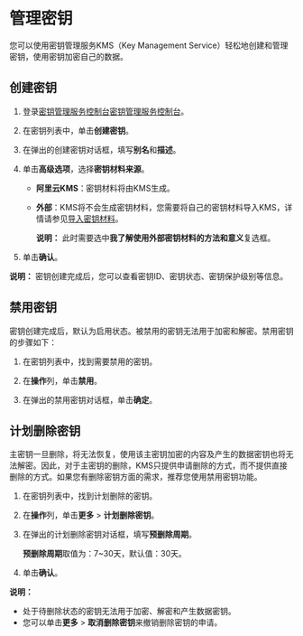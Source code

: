 # 管理密钥

您可以使用密钥管理服务KMS（Key Management Service）轻松地创建和管理密钥，使用密钥加密自己的数据。

## 创建密钥

1.  登录[密钥管理服务控制台](https://kms.console.aliyun.com)[密钥管理服务控制台](https://partners-intl.console.aliyun.com/#/kms)。

2.  在密钥列表中，单击**创建密钥**。

3.  在弹出的创建密钥对话框，填写**别名**和**描述**。

4.  单击**高级选项**，选择**密钥材料来源**。

    -   **阿里云KMS**：密钥材料将由KMS生成。
    -   **外部**：KMS将不会生成密钥材料，您需要将自己的密钥材料导入KMS，详情请参见[导入密钥材料](/intl.zh-CN/用户指南/使用对称密钥/导入和删除密钥材料.md)。

        **说明：** 此时需要选中**我了解使用外部密钥材料的方法和意义**复选框。

5.  单击**确认**。


**说明：** 密钥创建完成后，您可以查看密钥ID、密钥状态、密钥保护级别等信息。

## 禁用密钥

密钥创建完成后，默认为启用状态。被禁用的密钥无法用于加密和解密。禁用密钥的步骤如下：

1.  在密钥列表中，找到需要禁用的密钥。

2.  在**操作**列，单击**禁用**。

3.  在弹出的禁用密钥对话框，单击**确定**。


## 计划删除密钥

主密钥一旦删除，将无法恢复，使用该主密钥加密的内容及产生的数据密钥也将无法解密。因此，对于主密钥的删除，KMS只提供申请删除的方式，而不提供直接删除的方式。如果您有删除密钥方面的需求，推荐您使用禁用密钥功能。

1.  在密钥列表中，找到计划删除的密钥。

2.  在**操作**列，单击**更多** \> **计划删除密钥**。

3.  在弹出的计划删除密钥对话框，填写**预删除周期**。

    **预删除周期**取值为：7~30天，默认值：30天。

4.  单击**确认**。


**说明：**

-   处于待删除状态的密钥无法用于加密、解密和产生数据密钥。
-   您可以单击**更多** \> **取消删除密钥**来撤销删除密钥的申请。

